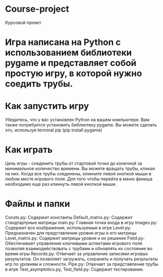 # Course-project
Курсовой проект

# Игра написана на Python с использованием библиотеки pygame и представляет собой простую игру, в которой нужно соедить трубы.

# Как запустить игру
Убедитесь, что у вас установлен Python на вашем компьютере. 
Вам также потребуется установить библиотеку pygame. Вы можете сделать это, используя terminal pip (pip install pygame)

# Как играть
Цель игры - соединить трубы от стартовой точки до конечной за минимальное количество времени.
Вы можете вращать трубы, кликая на них. Когда все трубы соединены, кликните левой кнопкой мыши в любом месте игрового поля.
Для того чтобы перейти в меню финиша необходимо еще раз кликнуть левой кнопкой мыши.

# Файлы и папки
Consts.py: Содержит константы
Default_matrix.py: Содержит стандтартрные матрицы
main.py: Главная точка входа в игру
Images.py: Содержит все изображения, используемые в игре
Level.py: Предназначен для представления уровня игры и его матрицы
Level_matrix.py: Содержит матрицы уровня и их решение
Field.py: Обеспечивает управление ключевыми аспектами игрового поля
позволяя взаимодействовать с трубами и обновлять их состояние во время игры
Records.py: Отвечает за управление записями игровых результатов. Он позволяет загружать, сохранять и получать результаты игр по уровням и сложности.
Pipe.py: Отвечает за представление трубы в игре
Test_asymptotics.py, Test_field.py: Содержит тестирование.
